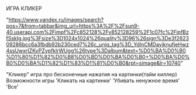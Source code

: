 ИГРА КЛИКЕР

"https://www.yandex.ru/images/search?pos=7&from=tabbar&img_url=https%3A%2F%2Fsun9-40.userapi.com%2Fimpf%2Fc852128%2Fv852128259%2F1c07fc%2FipfBzfSskIg.jpg%3Fsize%3D1024x1024%26quality%3D96%26sign%3De3f262309286bcc6a3fbdb92b230ced7%26c_uniq_tag%3D_YdInCMDayjknufjeHwz4ssUwxrIZKvPZypfklrWUgg%26type%3Dalbum&text=%D0%BA%D0%B0%D1%80%D1%82%D0%B8%D0%BD%D0%BA%D0%B0+%D0%BA%D0%B0%D0%BA%D1%82%D1%83%D1%81%D0%B0&rpt=simage&lr=10740"

"Кликер" игра про бесконечные нажатия на картинки(тайм киллер)
Возможности игры
'Кликать на картинки'
'Убивать ненужное время'
'Все'
